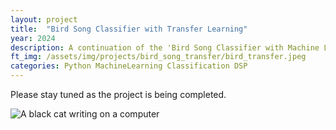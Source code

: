```yaml
---
layout: project
title:  "Bird Song Classifier with Transfer Learning"
year: 2024
description: A continuation of the 'Bird Song Classifier with Machine Learning' project by utilizing transfer learning techniques to classify bird species based on bird songs/calls. Python programming language is used with HuggingFace Transformers and Tensorflow as the primary machine learning libraries.
ft_img: /assets/img/projects/bird_song_transfer/bird_transfer.jpeg
categories: Python MachineLearning Classification DSP
---
```


<div class="p-3 text-center">
  <p>Please stay tuned as the project is being completed.</p>
  <img class="img-fluid" src="/assets/img/blog.jpeg" alt="A black cat writing on a computer">
</div>


